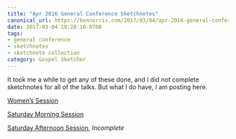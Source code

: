 ```yaml
---
title: "Apr 2016 General Conference Sketchnotes"
canonical_url: https://bennorris.com/2017/03/04/apr-2016-general-conference-sketchnotes
date: 2017-03-04 19:28:10-0700
tags:
- general conference
- sketchnotes
- sketchnote collection
category: Gospel Sketcher
---
```


It took me a while to get any of these done, and I did not complete sketchnotes for all of the talks. But what I do have, I am posting here.

[Women’s Session](https://bennorris.com/2017/02/03/apr-2016-general-conference-womens-session-sketchnotes/)

[Saturday Morning Session](https://bennorris.com/2017/02/28/apr-2016-general-conference-saturday-morning-session-sketchnotes/)

[Saturday Afternoon Session](https://bennorris.com/2017/03/05/apr-2016-general-conference-saturday-afternoon-sketchnotes/), _Incomplete_
